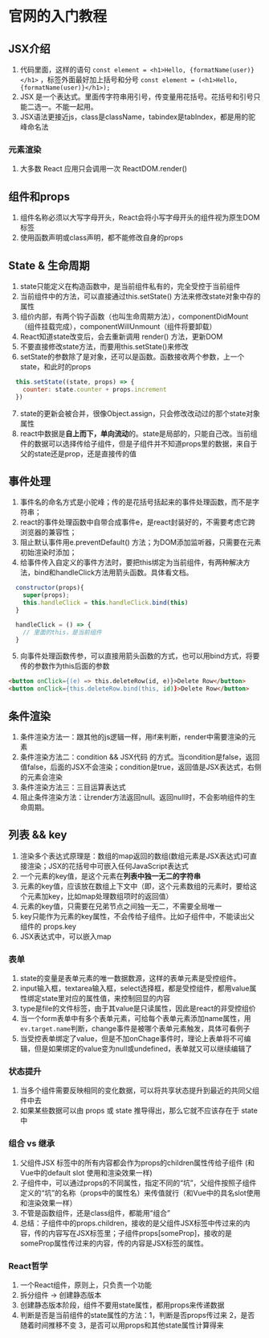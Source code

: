 # 官网的入门教程
## JSX介绍
1. 代码里面，这样的语句 
`const element = <h1>Hello, {formatName(user)}</h1>` ，标签外面最好加上括号和分号 `const element = (<h1>Hello, {formatName(user)}</h1>);`
2. JSX 是一个表达式。里面传字符串用引号，传变量用花括号。花括号和引号只能二选一。不能一起用。
3. JSX语法更接近js，class是className，tabindex是tabIndex，都是用的驼峰命名法

### 元素渲染
1. 大多数 React 应用只会调用一次 ReactDOM.render()

## 组件和props
1. 组件名称必须以大写字母开头，React会将小写字母开头的组件视为原生DOM标签
2. 使用函数声明或class声明，都不能修改自身的props

## State & 生命周期
1. state只能定义在构造函数中，是当前组件私有的，完全受控于当前组件
2. 当前组件中的方法，可以直接通过this.setState() 方法来修改state对象中存的属性
3. 组价内部，有两个钩子函数（也叫生命周期方法），componentDidMount（组件挂载完成），componentWillUnmount（组件将要卸载）
4. React知道state改变后，会去重新调用 render() 方法，更新DOM
5. 不要直接修改state方法，而要用this.setState()来修改
6. setState的参数除了是对象，还可以是函数。函数接收两个参数，上一个state，和此时的props
  ```javascript
    this.setState((state, props) => {
      counter: state.counter + props.increment
    })
  ```
7. state的更新会被合并，很像Object.assign，只会修改改动过的那个state对象属性
8. react中数据是**自上而下，单向流动**的。state是局部的，只能自己改。当前组件的数据可以选择传给子组件，但是子组件并不知道props里的数据，来自于父的state还是prop，还是直接传的值

## 事件处理
1. 事件名的命名方式是小驼峰；传的是花括号括起来的事件处理函数，而不是字符串；
2. react的事件处理函数中自带合成事件e，是react封装好的，不需要考虑它跨浏览器的兼容性；
3. 阻止默认事件用e.preventDefault() 方法；为DOM添加监听器，只需要在元素初始渲染时添加；
4. 给事件传入自定义的事件方法时，要把this绑定为当前组件，有两种解决方法，bind和handleClick方法用箭头函数。具体看文档。
```javascript 
  constructor(props){
    super(props);
    this.handleClick = this.handleClick.bind(this)
  }
```
```javascript
  handleClick = () => {
    // 里面的this，是当前组件
  }
```
5. 向事件处理函数传参，可以直接用箭头函数的方式，也可以用bind方式，将要传的参数作为this后面的参数
```html
<button onClick={(e) => this.deleteRow(id, e)}>Delete Row</button>
<button onClick={this.deleteRow.bind(this, id)}>Delete Row</button>
```

## 条件渲染
1. 条件渲染方法一：跟其他的js逻辑一样，用if来判断，render中需要渲染的元素
2. 条件渲染方法二：condition && JSX代码 的方式。当condition是false，返回值false，后面的JSX不会渲染；condition是true，返回值是JSX表达式，右侧的元素会渲染
3. 条件渲染方法三：三目运算表达式
4. 阻止条件渲染方法：让render方法返回null。返回null时，不会影响组件的生命周期。

## 列表 && key
1. 渲染多个表达式原理是：数组的map返回的数组(数组元素是JSX表达式)可直接渲染；JSX的花括号中可嵌入任何JavaScript表达式
2. 一个元素的key值，是这个元素在**列表中独一无二的字符串**
3. 元素的key值，应该放在数组上下文中（即，这个元素数组的元素时，要给这个元素加key，比如map处理数组项时的返回值）
4. 元素的key值，只需要在兄弟节点之间独一无二，不需要全局唯一
5. key只能作为元素的key属性，不会传给子组件。比如子组件中，不能读出父组件的 props.key
6. JSX表达式中，可以嵌入map

### 表单
1. state的变量是表单元素的唯一数据数源，这样的表单元素是受控组件。
2. input输入框，textarea输入框，select选择框，都是受控组件，都用value属性绑定state里对应的属性值，来控制回显的内容
3. type是file的文件标签，由于其value是只读属性，因此是react的非受控组价
4. 当一个form表单中有多个表单元素，可给每个表单元素添加name属性，用`ev.target.name`判断，change事件是被哪个表单元素触发，具体可看例子
5. 当受控表单绑定了value，但是不加onChage事件时，理论上表单将不可编辑，但是如果绑定的value变为null或undefined，表单就又可以继续编辑了

### 状态提升
1. 当多个组件需要反映相同的变化数据，可以将共享状态提升到最近的共同父组件中去
2. 如果某些数据可以由 props 或 state 推导得出，那么它就不应该存在于 state 中

### 组合 vs 继承
1. 父组件JSX 标签中的所有内容都会作为props的children属性传给子组件 (和Vue中的default slot 使用和渲染效果一样)
2. 子组件中，可以通过props的不同属性，指定不同的“坑”，父组件按照子组件定义的“坑”的名称（props中的属性名）来传值就行（和Vue中的具名slot使用和渲染效果一样）
3. 不管是函数组件，还是class组件，都能用“组合”
4. 总结：子组件中的props.children，接收的是父组件JSX标签中传过来的内容，传的内容写在JSX标签里；子组件props[someProp]，接收的是someProp属性传过来的内容，传的内容是JSX标签的属性。

### React哲学
1. 一个React组件，原则上，只负责一个功能
2. 拆分组件 -> 创建静态版本
3. 创建静态版本阶段，组件不要用state属性，都用props来传递数据
4. 判断是否是当前组件的state属性的方法：1，判断是否props传过来  2，是否随着时间推移不变  3，是否可以用props和其他state属性计算得来
